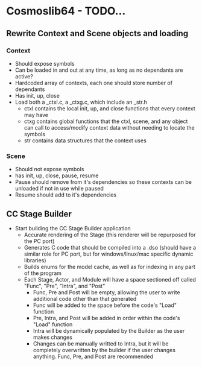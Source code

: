 # Cosmoslib64 - TODO...

## Rewrite Context and Scene objects and loading
### Context
- Should expose symbols
- Can be loaded in and out at any time, as long as no dependants are active?
- Hardcoded array of contexts, each one should store number of dependants
- Has init, up, close
- Load both a _ctxl.c, a _ctxg.c, which include an _str.h
	- ctxl contains the local init, up, and close functions that every context may have
	- ctxg contains global functions that the ctxl, scene, and any object can call to access/modify context data without needing to locate the symbols
	- str contains data structures that the context uses
### Scene
- Should not expose symbols
- has init, up, close, pause, resume
- Pause should remove from it's dependencies so these contexts can be unloaded if not in use while paused
- Resume should add to it's dependencies

## CC Stage Builder
- Start building the CC Stage Builder application
	- Accurate rendering of the Stage (this renderer will be repurposed for the PC port)
	- Generates C code that should be compiled into a .dso (should have a similar role for PC port, but for windows/linux/mac specific dynamic libraries)
	- Builds enums for the model cache, as well as for indexing in any part of the program
	- Each Stage, Actor, and Module will have a space sectioned off called "Func", "Pre", "Intra", and "Post"
		- Func, Pre and Post will be empty, allowing the user to write additional code other than that generated
		- Func will be added to the space before the code's "Load" function
		- Pre, Intra, and Post will be added in order within the code's "Load" function
		- Intra will be dynamically populated by the Builder as the user makes changes
		- Changes can be manually writted to Intra, but it will be completely overwritten by the builder if the user changes anything. Func, Pre, and Post are recommended
